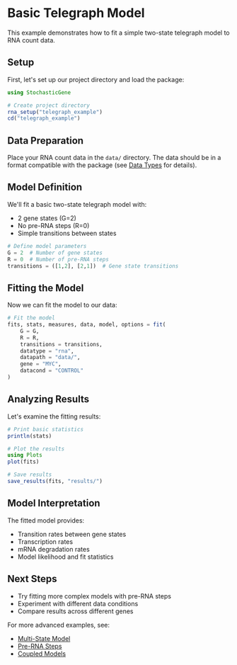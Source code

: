 # Basic Telegraph Model

This example demonstrates how to fit a simple two-state telegraph model to RNA count data.

## Setup

First, let's set up our project directory and load the package:

```julia
using StochasticGene

# Create project directory
rna_setup("telegraph_example")
cd("telegraph_example")
```

## Data Preparation

Place your RNA count data in the `data/` directory. The data should be in a format compatible with the package (see [Data Types](@ref) for details).

## Model Definition

We'll fit a basic two-state telegraph model with:
- 2 gene states (G=2)
- No pre-RNA steps (R=0)
- Simple transitions between states

```julia
# Define model parameters
G = 2  # Number of gene states
R = 0  # Number of pre-RNA steps
transitions = ([1,2], [2,1])  # Gene state transitions
```

## Fitting the Model

Now we can fit the model to our data:

```julia
# Fit the model
fits, stats, measures, data, model, options = fit(
    G = G,
    R = R,
    transitions = transitions,
    datatype = "rna",
    datapath = "data/",
    gene = "MYC",
    datacond = "CONTROL"
)
```

## Analyzing Results

Let's examine the fitting results:

```julia
# Print basic statistics
println(stats)

# Plot the results
using Plots
plot(fits)

# Save results
save_results(fits, "results/")
```

## Model Interpretation

The fitted model provides:
- Transition rates between gene states
- Transcription rates
- mRNA degradation rates
- Model likelihood and fit statistics

## Next Steps

- Try fitting more complex models with pre-RNA steps
- Experiment with different data conditions
- Compare results across different genes

For more advanced examples, see:
- [Multi-State Model](@ref)
- [Pre-RNA Steps](@ref)
- [Coupled Models](@ref) 